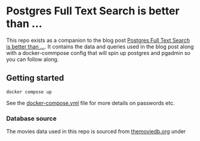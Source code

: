 # Postgres Full Text Search is better than ...

This repo exists as a companion to the blog post [Postgres Full Text Search is better than ...](https://admcpr.com/postgres-full-text-search-is-better-than-part1). It contains the data and queries used in the blog post along with a docker-commpose config that will spin up postgres and pgadmin so you can follow along.

## Getting started
```
docker compose up
```
See the [docker-compose.yml](docker-compose.yml) file for more details on passwords etc. 

### Database source
The movies data used in this repo is sourced from [themoviedb.org](https://www.themoviedb.org/) under 

